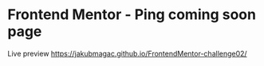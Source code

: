 # Frontend Mentor - Ping coming soon page

Live preview https://jakubmagac.github.io/FrontendMentor-challenge02/
